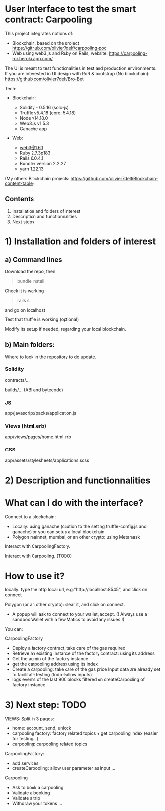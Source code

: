 # User Interface to test the smart contract: Carpooling

This project integrates notions of:
- Blockchain, based on the project  https://github.com/olivier7delf/carpooling-poc
- Web using web3.js and Ruby on Rails, website: https://carpooling-ror.herokuapp.com/

The UI is meant to test functionalities in test and production environments.
If you are interested in UI design with RoR & bootstrap (No blockchain): https://github.com/olivier7delf/Bro-Bet



Tech:
- Blockchain:
  - Solidity - 0.5.16 (solc-js)
  - Truffle v5.4.18 (core: 5.4.18)
  - Node v14.18.0
  - Web3.js v1.5.3
  - Ganache app

- Web:
  - web3@1.6.1
  - Ruby 2.7.3p183
  - Rails 6.0.4.1
  - Bundler version 2.2.27
  - yarn 1.22.13

(My others Blockchain projects: https://github.com/olivier7delf/Blockchain-content-table)

## Contents
1. Installation and folders of interest
2. Description and functionnalities
3. Next steps


# 1) Installation and folders of interest

## a) Command lines
Download the repo, then
>bundle install

Check it is working
>rails s

and go on localhost

Test that truffle is working.(optional)

Modify its setup if needed, regarding your local blockchain.

## b) Main folders:

Where to look in the repository to do update.

### Solidity
contracts/...

builds/... (ABI and bytecode)

### JS
app/javascript/packs/application.js

### Views (html.erb)
app/views/pages/home.html.erb

### CSS
app/assets/stylesheets/applications.scss

# 2) Description and functionnalities

# What can I do with the interface?

Connect to a blockchain:
- Locally: using ganache (caution to the setting truffle-config.js and ganache)
          or you can setup a local blockchain
- Polygon mainnet, mumbai, or an other crypto: using Metamask

Interact with CarpoolingFactory.

Interact with Carpooling. (TODO)

# How to use it?
locally: type the http local url, e.g:"http://localhost:8545", and click on connect

Polygon (or an other crypto): clear it, and click on connect.
- A popup will ask to connect to your wallet, accept. (! Always use a sandbox Wallet with a few Matics to avoid any issues !)

You can:

CarpoolingFactory
- Deploy a factory contract, take care of the gas required
- Retrieve an existing instance of the factory contract: using its address
- Get the admin of the factory instance
- get the carpooling address using its index
- Create a carpooling: take care of the gas price
  Input data are already set to facilitate testing (todo->allow inputs)
- logs events of the last 900 blocks filtered on createCarpooling of factory instance

# 3) Next step: TODO

VIEWS:
Split in 3 pages:
- home: account, send, unlock
- carpooling factory: factory related topics + get carpooling index (easier for testing...)
- carpooling: carpooling related topics

CarpoolingFactory: 
- add services
- createCarpooling: allow user parameter as input
...

Carpooling 
- Ask to book a carpooling
- Validate a booking
- Validate a trip
- Withdraw your tokens
...


